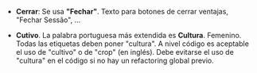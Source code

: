 -   **Cerrar**: Se usa **"Fechar"**. Texto para botones de cerrar ventajas, "Fechar Sessão", ...

-   **Cutivo**. La palabra portuguesa más extendida es **Cultura**. Femenino. Todas las etiquetas deben poner "cultura". A nivel código es aceptable el uso de "cultivo" o de "crop" (en inglés). Debe evitarse el uso de "cultura" en el código si no hay un refactoring global previo.
